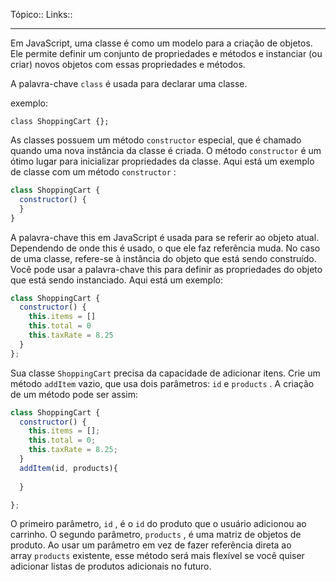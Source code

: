Tópico::
Links::

---

Em JavaScript, uma classe é como um modelo para a criação de objetos. Ele permite definir um conjunto de propriedades e métodos e instanciar (ou criar) novos objetos com essas propriedades e métodos.

A palavra-chave `class` é usada para declarar uma classe.

exemplo:

`class ShoppingCart {};`

As classes possuem um método `constructor` especial, que é chamado quando uma nova instância da classe é criada. O método `constructor` é um ótimo lugar para inicializar propriedades da classe. Aqui está um exemplo de classe com um método `constructor` :

```js
class ShoppingCart {
  constructor() {
  }
}
```

A palavra-chave this em JavaScript é usada para se referir ao objeto atual. Dependendo de onde this é usado, o que ele faz referência muda. No caso de uma classe, refere-se à instância do objeto que está sendo construído. Você pode usar a palavra-chave this para definir as propriedades do objeto que está sendo instanciado. Aqui está um exemplo:


```js
class ShoppingCart {
  constructor() {
    this.items = []
    this.total = 0
    this.taxRate = 8.25
  }
};
```

Sua classe `ShoppingCart` precisa da capacidade de adicionar itens. Crie um método `addItem` vazio, que usa dois parâmetros: `id` e `products` . A criação de um método pode ser assim:

```js
class ShoppingCart {
  constructor() {
    this.items = [];
    this.total = 0;
    this.taxRate = 8.25;
  }
  addItem(id, products){
    
  }

};
```

O primeiro parâmetro, `id` , é o `id` do produto que o usuário adicionou ao carrinho. O segundo parâmetro, `products` , é uma matriz de objetos de produto. Ao usar um parâmetro em vez de fazer referência direta ao array `products` existente, esse método será mais flexível se você quiser adicionar listas de produtos adicionais no futuro.